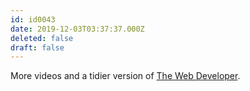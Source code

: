 ```yaml
---
id: id0043
date: 2019-12-03T03:37:37.000Z
deleted: false
draft: false
---
```


More videos and a tidier version of [The Web Developer][1].

[1]: the-web-developer.html